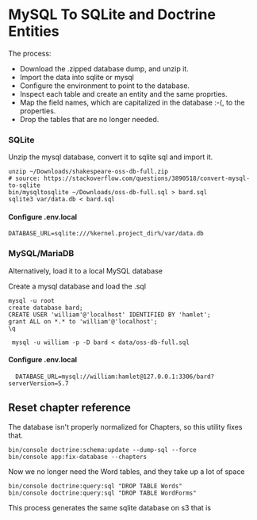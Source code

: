 # MySQL To SQLite and Doctrine Entities

The process:

* Download the .zipped database dump, and unzip it.
* Import the data into sqlite or mysql
* Configure the environment to point to the database.
* Inspect each table and create an entity and the same proprties.
* Map the field names, which are capitalized in the database :-(, to the properties.
* Drop the tables that are no longer needed.

### SQLite

Unzip the mysql database, convert it to sqlite sql and import it.

    unzip ~/Downloads/shakespeare-oss-db-full.zip 
    # source: https://stackoverflow.com/questions/3890518/convert-mysql-to-sqlite
    bin/mysqltosqlite ~/Downloads/oss-db-full.sql > bard.sql
    sqlite3 var/data.db < bard.sql

####  Configure .env.local

    DATABASE_URL=sqlite:///%kernel.project_dir%/var/data.db

### MySQL/MariaDB

Alternatively, load it to a local MySQL database

Create a mysql database and load the .sql

    mysql -u root
    create database bard;
    CREATE USER 'william'@'localhost' IDENTIFIED BY 'hamlet';
    grant ALL on *.* to 'william'@'localhost';
    \q
    
     mysql -u william -p -D bard < data/oss-db-full.sql
     
####  Configure .env.local

      DATABASE_URL=mysql://william:hamlet@127.0.0.1:3306/bard?serverVersion=5.7
       
## Reset chapter reference

The database isn't properly normalized for Chapters, so this utility fixes that.

    bin/console doctrine:schema:update --dump-sql --force
    bin/console app:fix-database --chapters
        
Now we no longer need the Word tables, and they take up a lot of space

    bin/console doctrine:query:sql "DROP TABLE Words"    
    bin/console doctrine:query:sql "DROP TABLE WordForms" 
    
This process generates the same sqlite database on s3 that is 